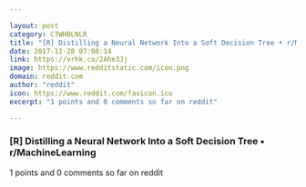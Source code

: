 ```yaml
---

layout: post
category: C7WHBLNLR
title: "[R] Distilling a Neural Network Into a Soft Decision Tree • r/MachineLearning"
date: 2017-11-28 07:08:14
link: https://vrhk.co/2Ahe3Jj
image: https://www.redditstatic.com/icon.png
domain: reddit.com
author: "reddit"
icon: https://www.reddit.com/favicon.ico
excerpt: "1 points and 0 comments so far on reddit"

---
```


### [R] Distilling a Neural Network Into a Soft Decision Tree • r/MachineLearning

1 points and 0 comments so far on reddit